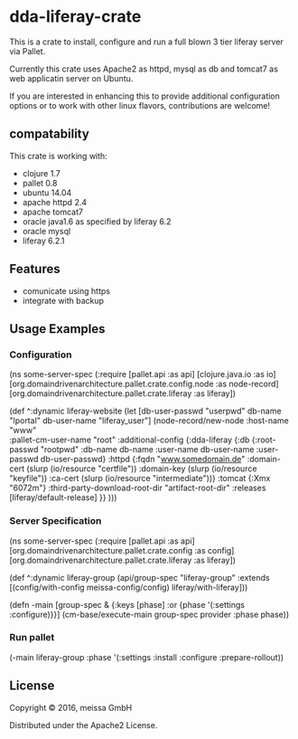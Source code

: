 # dda-liferay-crate

This is a crate to install, configure and run a full blown 3 tier liferay server via Pallet.

Currently this crate uses Apache2 as httpd, mysql as db and tomcat7 as web applicatin server on Ubuntu.

If you are interested in enhancing this to provide additional
configuration options or to work with other linux flavors,
contributions are welcome!

## compatability

This crate is working with:
 * clojure 1.7
 * pallet 0.8
 * ubuntu 14.04
 * apache httpd 2.4
 * apache tomcat7
 * oracle java1.6 as specified by liferay 6.2
 * oracle mysql
 * liferay 6.2.1

## Features
 * comunicate using https
 * integrate with backup
 
## Usage Examples

### Configuration
(ns some-server-spec
  (:require
      [pallet.api :as api]
      [clojure.java.io :as io]
      [org.domaindrivenarchitecture.pallet.crate.config.node :as node-record]
      [org.domaindrivenarchitecture.pallet.crate.liferay :as liferay])

(def ^:dynamic liferay-website
  (let [db-user-passwd "userpwd"
        db-name "lportal"
        db-user-name "liferay_user"]
    (node-record/new-node 
      :host-name "www"  
      :pallet-cm-user-name "root"
      :additional-config 
      {:dda-liferay 
       {:db {:root-passwd "rootpwd"
             :db-name db-name
             :user-name db-user-name
             :user-passwd db-user-passwd}
        :httpd {:fqdn "www.somedomain.de"
                :domain-cert (slurp (io/resource "certfile"))
                :domain-key (slurp (io/resource "keyfile"))
                :ca-cert (slurp (io/resource "intermediate"))}
        :tomcat {:Xmx "6072m"}
        :third-party-download-root-dir "artifact-root-dir"
        :releases [liferay/default-release]
        }}
      )))

### Server Specification
(ns some-server-spec
  (:require
      [pallet.api :as api]
      [org.domaindrivenarchitecture.pallet.crate.config :as config]
      [org.domaindrivenarchitecture.pallet.crate.liferay :as liferay])

(def ^:dynamic liferay-group
  (api/group-spec
    "liferay-group"
    :extends 
    [(config/with-config meissa-config/config) 
    liferay/with-liferay]))

(defn -main
  [group-spec & {:keys [phase] :or {phase '(:settings :configure)}}]
  (cm-base/execute-main group-spec provider :phase phase))

### Run pallet  
(-main liferay-group :phase '(:settings :install :configure :prepare-rollout))

## License

Copyright © 2016, meissa GmbH 

Distributed under the Apache2 License.

